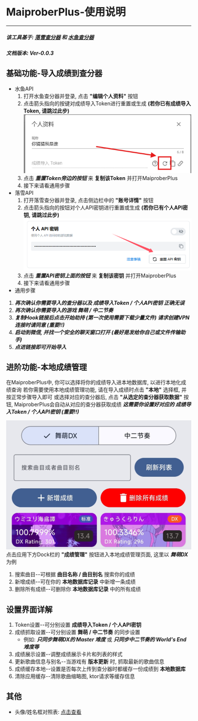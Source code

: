 # MaiproberPlus-使用说明
---

##### 该工具基于: [落雪查分器](https://github.com/Lxns-Network/maimai-prober-frontend) 和 [水鱼查分器](https://www.diving-fish.com/maimaidx/prober/)
##### 文档版本: Ver-0.0.3

## 基础功能-导入成绩到查分器

- 水鱼API
    1. 打开水鱼查分器并登录, 点击 **"编辑个人资料"** 按钮
    2. 点击箭头指向的按键对成绩导入Token进行重置或生成 **(若你已有成绩导入Token, 请跳过此步)**
    ![reset_token](./doc_images/reset_token.png)
    3. 点击 ***重置Token旁边的按钮*** 来 **复制该Token** 并打开MaiproberPlus
    4. 接下来请看通用步骤
- 落雪API
    1. 打开落雪查分器并登录, 点击侧边栏中的 **"账号详情"** 按钮
    2. 点击箭头指向的按钮对个人API密钥进行重置或生成 **(若你已有个人API密钥, 请跳过此步)**
    ![reset_token_lxns](./doc_images/reset_token_lxns.png)
    3. 点击 ***重置API密钥上面的按钮*** 来 **复制该密钥** 并打开MaiproberPlus
    4. 接下来请看通用步骤
- 通用步骤
1. ***再次确认你需要导入的查分器以及 成绩导入Token / 个人API密钥 正确无误***
2. ***再次确认你需要导入的游戏 舞萌 / 中二节奏***
3. ***复制Hook链接后点击开始劫持 (第一次使用需要下载少量文件) 请求创建VPN连接时请同意 (重要!!)***
4. ***启动到微信, 并找一个安全的聊天窗口打开 (最好是发给你自己或文件传输助手)***
5. ***点进链接即可开始导入***

## 进阶功能-本地成绩管理

在MaiproberPlus中, 你可以选择将你的成绩导入进本地数据库, 以进行本地化成绩查询
若你需要使用本地成绩管理功能, 请在导入成绩时点击 **"本地"** 选择框, 并按正常步骤导入即可
或选择对应的查分器后, 点击 **"从选定的查分器获取数据"** 按钮, MaiproberPlus会自动从对应的查分器获取成绩
***这需要你设置好对应的 成绩导入Token / 个人API密钥 (重要!!)***

![score](./doc_images/score.jpg)
点击应用下方Dock栏的 **"成绩管理"** 按钮进入本地成绩管理页面, 这里以 ***舞萌DX*** 为例
1. 搜索曲目--可根据 **曲目名称 / 曲目别名** 搜索你的成绩
2. 新增成绩--可在你的 **本地数据库记录** 中新增一条成绩
3. 删除所有成绩--可删除你 **本地数据库记录** 中的所有成绩<br>

## 设置界面详解

1. Token设置--可分别设置 **成绩导入Token / 个人API密钥**
2. 成绩抓取设置--可分别设置 **舞萌 / 中二节奏** 的同步设置
    - 例如: ***只同步舞萌DX的 Master 难度*** 或 ***只同步中二节奏的 World's End 难度等***
3. 成绩展示设置--调整成绩展示卡片和列表的样式
4. 更新歌曲信息与别名--当游戏有 **版本更新** 时, 抓取最新的歌曲信息
5. 成绩缓存本地--设置是否每次上传到查分器时都缓存一份成绩到 **本地数据库**
6. 清除应用缓存--清除歌曲缩略图, ktor请求等缓存信息

## 其他
- 头像/姓名框对照表: [点击查看](https://rif.skydynamic.top/)
